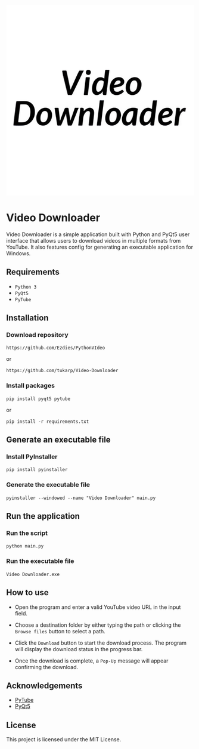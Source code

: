 <img src="Video-Downloader-logo.png" alt="Video Downloader Logo" width="512" height="512">

# Video Downloader

Video Downloader is a simple application built with Python and PyQt5 user interface that allows users to download videos in multiple formats from YouTube. It also features config for generating an executable application for Windows.

## Requirements

- `Python 3`
- `PyQt5`
- `PyTube`

## Installation

### Download repository

```commandline
https://github.com/Ezdies/PythonVIdeo
```

or

```commandline
https://github.com/tukarp/Video-Downloader
```

### Install packages

```commandline
pip install pyqt5 pytube
```

or

```commandline
pip install -r requirements.txt
```

## Generate an executable file

### Install PyInstaller

```commandline
pip install pyinstaller
```

### Generate the executable file

```commandline
pyinstaller --windowed --name "Video Downloader" main.py
```

## Run the application

### Run the script

```commandline
python main.py
```

### Run the executable file

```commandline
Video Downloader.exe
```

## How to use

- Open the program and enter a valid YouTube video URL in the input field.

- Choose a destination folder by either typing the path or clicking the `Browse files` button to select a path.

- Click the `Download` button to start the download process. The program will display the download status in the progress bar.

- Once the download is complete, a `Pop-Up` message will appear confirming the download.

## Acknowledgements

- [PyTube](https://github.com/pytube/pytube)
- [PyQt5](https://pypi.org/project/PyQt5/)

## License

This project is licensed under the MIT License.

